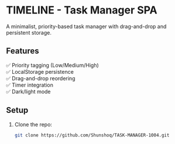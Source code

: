 # TIMELINE - Task Manager SPA  
A minimalist, priority-based task manager with drag-and-drop and persistent storage.  

## Features  
✅ Priority tagging (Low/Medium/High)  
✅ LocalStorage persistence  
✅ Drag-and-drop reordering  
✅ Timer integration  
✅ Dark/light mode  

## Setup  
1. Clone the repo:  
   ```bash  
   git clone https://github.com/Shunshoq/TASK-MANAGER-1004.git  
